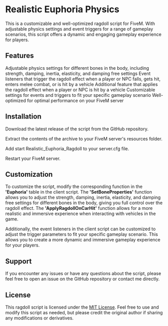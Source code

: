 # Realistic Euphoria Physics
This is a customizable and well-optimized ragdoll script for FiveM. With adjustable physics settings and event triggers for a range of gameplay scenarios, this script offers a dynamic and engaging gameplay experience for players.

## Features
Adjustable physics settings for different bones in the body, including strength, damping, inertia, elasticity, and damping free settings
Event listeners that trigger the ragdoll effect when a player or NPC falls, gets hit, enters melee combat, or is hit by a vehicle
Additional feature that applies the ragdoll effect when a player or NPC is hit by a vehicle
Customizable settings for events and triggers to fit your specific gameplay scenario
Well-optimized for optimal performance on your FiveM server

## Installation
Download the latest release of the script from the GitHub repository.

Extract the contents of the archive to your FiveM server's resources folder.

Add start Realistic_Euphoria_Ragdoll to your server.cfg file.

Restart your FiveM server.

## Customization
To customize the script, modify the corresponding function in the **'Euphoria'** table in the client script. The **'SetBoneProperties'** function allows you to adjust the strength, damping, inertia, elasticity, and damping free settings for different bones in the body, giving you full control over the ragdoll effect. The **'ApplyRagdollOnCarHit'** function allows for a more realistic and immersive experience when interacting with vehicles in the game.

Additionally, the event listeners in the client script can be customized to adjust the trigger parameters to fit your specific gameplay scenario. This allows you to create a more dynamic and immersive gameplay experience for your players.

## Support
If you encounter any issues or have any questions about the script, please feel free to open an issue on the GitHub repository or contact me directly.

## License
This ragdoll script is licensed under the [MIT License](https://opensource.org/licenses/MIT). Feel free to use and modify this script as needed, but please credit the original author if sharing any modifications or derivatives.
